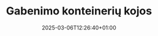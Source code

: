 ---
title: "Gabenimo konteinerių kojos"
description: "Confoot - gabenimo konteinerių kojos"
date: 2025-03-06T12:26:40+01:00
draft: false
---